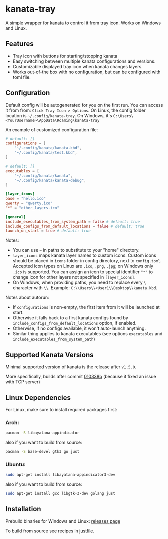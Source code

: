 # kanata-tray

A simple wrapper for [kanata](https://github.com/jtroo/kanata) to control it from tray icon. 
Works on Windows and Linux.

## Features

- Tray icon with buttons for starting/stopping kanata
- Easy switching between multiple kanata configurations and versions.
- Customizable displayed tray icon when kanata changes layers.
- Works out-of-the box with no configuration, but can be configured with toml file.

## Configuration

Default config will be autogenerated for you on the first run. 
You can access it from from: `Click Tray Icon > Options`. 
On Linux, the config folder location is `~/.config/kanata-tray`. 
On Windows, it's `C:\Users\<YourUsername>\AppData\Roaming\kanata-tray`

An example of customized configuration file:

```toml
# default: []
configurations = [
    "~/.config/kanata/kanata.kbd",
    "~/.config/kanata/test.kbd",
]

# default: []
executables = [
    "~/.config/kanata/kanata", 
    "~/.config/kanata/kanata-debug",
]

[layer_icons]
base = "hello.ico" 
qwerty = "qwerty.ico"
"*" = "other_layers.ico"

[general]
include_executables_from_system_path = false # default: true
include_configs_from_default_locations = false # default: true
launch_on_start = true # default: true
```

Notes:
- You can use `~` in paths to substitute to your "home" directory.
- `layer_icons` maps kanata layer names to custom icons. Custom icons should be placed in `icons` folder in config directory, next to `config.toml`. Accepted icon types on Linux are `.ico`, `.png`, `.jpg`; on Windows only `.ico` is supported. You can assign an icon to special identifier `"*"` to change icon for other layers not specified in `[layer_icons]`.
- On Windows, when providing paths, you need to replace every `\` character with `\\`. Example: `C:\\Users\\<User1\\Desktop\\kanata.kbd`.

Notes about autorun:
- If `configurations` is non-empty, the first item from it will be launched at start.
- Otherwise it falls back to a first kanata configs found by `include_configs_from_default_locations` option, if enabled.
- Otherwise, if no configs available, it won't auto-launch anything.
- Similar thing applies to kanata executables (see options `executables` and `include_executables_from_system_path`)

## Supported Kanata Versions

Minimal supported version of kanata is the release after `v1.5.0`.

More specifically, builds after commit [010338b](https://github.com/jtroo/kanata/commit/010338b14d0020098b9263a615ef2152c249d666) (because it fixed an issue with TCP server) 

## Linux Dependencies

For Linux, make sure to install required packages first:

### Arch:
```bash
pacman -S libayatana-appindicator
```

also if you want to build from source:
```bash
pacman -S base-devel gtk3 go just
``` 

### Ubuntu:
```bash
sudo apt-get install libayatana-appindicator3-dev 
```

also if you want to build from source:
```bash
sudo apt-get install gcc libgtk-3-dev golang just
```

## Installation

Prebuild binaries for Windows and Linux: [releases page](https://github.com/rszyma/kanata-tray/releases/latest)

To build from source see recipes in [justfile](./justfile).
